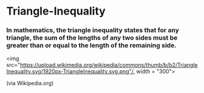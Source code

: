 # Triangle-Inequality


### In mathematics, the triangle inequality states that for any triangle, the sum of the lengths of any two sides must be greater than or equal to the length of the remaining side.

<img src="https://upload.wikimedia.org/wikipedia/commons/thumb/b/b2/TriangleInequality.svg/1920px-TriangleInequality.svg.png"/, width = "300">

(via Wikipedia.org)
